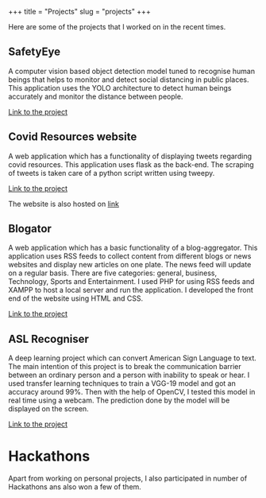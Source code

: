 +++
title = "Projects"
slug = "projects"
+++

Here are some of the projects that I worked on in the recent times.

## SafetyEye
A computer vision based object detection model tuned to recognise human beings that helps to monitor
and detect social distancing in public places. This application uses the YOLO architecture to detect human
beings accurately and monitor the distance between people.

[Link to the project](https://github.com/siddharthc30/SafetyEye)

## Covid Resources website
A web application which has a functionality of displaying tweets regarding covid resources. This application
uses flask as the back-end. The scraping of tweets is taken care of a python script written using tweepy.

[Link to the project](https://github.com/aksHITa47/covid-resources-website)

The website is also hosted on [link]()

## Blogator
A web application which has a basic functionality of a blog-aggregator. This application uses RSS feeds to
collect content from different blogs or news websites and display new articles on one plate. The news
feed will update on a regular basis. There are five categories: general, business, Technology, Sports and
Entertainment. I used PHP for using RSS feeds and XAMPP to host a local server and run the application.
I developed the front end of the website using HTML and CSS.

[Link to the project](https://github.com/siddharthc30/Blog-Aggregator)

## ASL Recogniser
A deep learning project which can convert American Sign Language to text. The main intention of this
project is to break the communication barrier between an ordinary person and a person with inability to
speak or hear. I used transfer learning techniques to train a VGG-19 model and got an accuracy around
99%. Then with the help of OpenCV, I tested this model in real time using a webcam. The prediction
done by the model will be displayed on the screen.

[Link to the project](https://github.com/siddharthc30/American-Sign-Lang-recognition)

# Hackathons

Apart from working on personal projects, I also participated in number of Hackathons ans also won a few of them.


